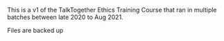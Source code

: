This is a v1 of the TalkTogether Ethics Training Course that ran in multiple batches between late 2020 to Aug 2021.

Files are backed up

